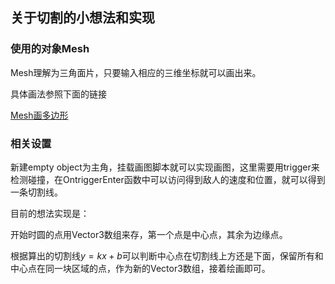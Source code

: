 ## 关于切割的小想法和实现

### 使用的对象Mesh

Mesh理解为三角面片，只要输入相应的三维坐标就可以画出来。

具体画法参照下面的链接

[Mesh画多边形](https://blog.csdn.net/nanggong/article/details/54311090)

### 相关设置

新建empty object为主角，挂载画图脚本就可以实现画图，这里需要用trigger来检测碰撞，在OntriggerEnter函数中可以访问得到敌人的速度和位置，就可以得到一条切割线。

目前的想法实现是：

开始时圆的点用Vector3数组来存，第一个点是中心点，其余为边缘点。

根据算出的切割线$y=kx+b​$可以判断中心点在切割线上方还是下面，保留所有和中心点在同一块区域的点，作为新的Vector3数组，接着绘画即可。
